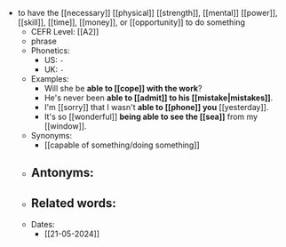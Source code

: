 - to have the [[necessary]] [[physical]] [[strength]], [[mental]] [[power]], [[skill]], [[time]], [[money]], or [[opportunity]] to do something
	- CEFR Level: [[A2]]
	- phrase
	- Phonetics:
		- US: `-`
		- UK: `-`
	- Examples:
		- Will she be **able to [[cope]] with the work**?
		- He's never been **able to [[admit]] to his [[mistake|mistakes]]**.
		- I'm [[sorry]] that I wasn't **able to [[phone]] you** [[yesterday]].
		- It's so [[wonderful]] **being able to see the [[sea]]** from my [[window]].
	- Synonyms:
		- [[capable of something/doing something]]
	- Antonyms:
		- 
	- Related words:
		- 
	- Dates:
		- [[21-05-2024]]
